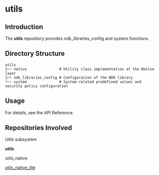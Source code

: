 # utils<a name="EN-US_TOPIC_0000001078403148"></a>

## Introduction<a name="section11660541593"></a>

The  **utils**  repository provides ndk_libraries_config and system functions.

## Directory Structure<a name="section17271017133915"></a>

```
utils
├── native               # Utility class implementation at the Native layer
├── ndk_libraries_config # Configuration of the NDK library
└── system               # System-related predefined values and security policy configuration
```

## Usage<a name="section137421544135015"></a>

For details, see the API Reference.

## Repositories Involved<a name="section1249817110914"></a>

Utils subsystem

**utils**

utils\_native

[utils\_native\_lite](https://gitee.com/openharmony/utils_native_lite)

